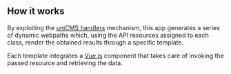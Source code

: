 How it works
------------

By exploiting the
[uniCMS handlers](https://unicms.readthedocs.io/en/latest/contents/developer.html#handlers)
mechanism, this app generates a series of dynamic webpaths which,
using the API resources assigned to each class,
render the obtained results through a specific template.

Each template integrates a [Vue.js](https://vuejs.org/) component that
takes care of invoking the passed resource and retrieving the data.
